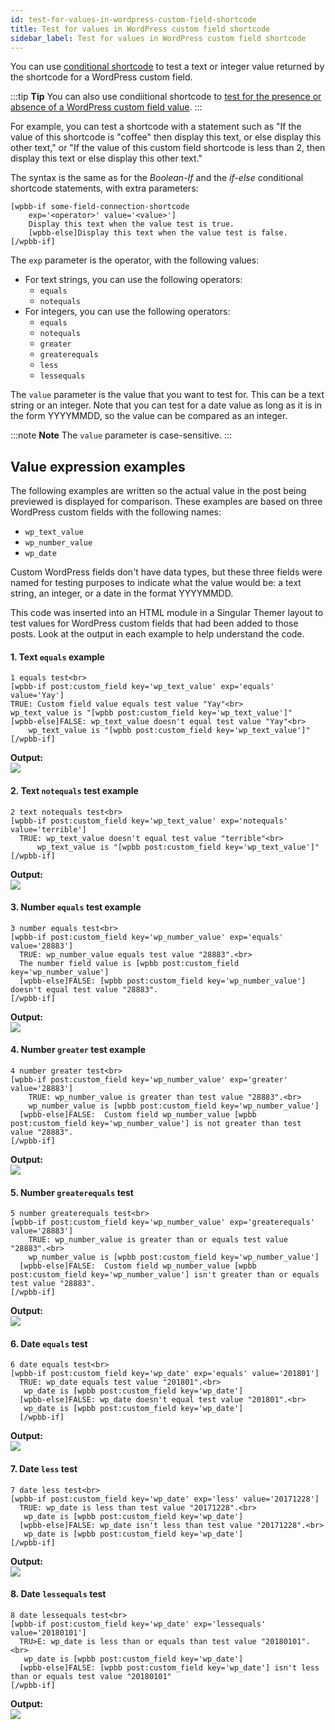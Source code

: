 ```yaml
---
id: test-for-values-in-wordpress-custom-field-shortcode
title: Test for values in WordPress custom field shortcode
sidebar_label: Test for values in WordPress custom field shortcode
---
```


You can use [conditional shortcode](/beaver-themer/field-connections/conditional-shortcodes-for-field-connections-overview-themer.md) to test a text or integer value returned by the shortcode for a WordPress custom field.

:::tip **Tip**
You can also use condiitional shortcode to [test for the presence or absence of a WordPress custom field value](/beaver-themer/field-connections/use-conditional-shortcode-to-test-for-presence-of-content-themer.md).
:::

For example, you can test a shortcode with a statement such as "If the value of this shortcode is "coffee" then display this text, or else display this other text," or "If the value of this custom field shortcode is less than 2, then display this text or else display this other text."

The syntax is the same as for the _Boolean-If_ and the _if-else_ conditional shortcode statements, with extra parameters:

```markup
[wpbb-if some-field-connection-shortcode
    exp='<operator>' value='<value>']
    Display this text when the value test is true.
    [wpbb-else]Display this text when the value test is false.
[/wpbb-if]
```

The `exp` parameter is the operator, with the following values:

  * For text strings, you can use the following operators:
    * `equals`
    * `notequals`
  * For integers, you can use the following operators:
    * `equals`
    * `notequals`
    * `greater`
    * `greaterequals`
    * `less`
    * `lessequals`

The `value` parameter is the value that you want to test for. This can be a text string or an integer. Note that you can test for a date value as long as it is in the form YYYYMMDD, so the value can be compared as an integer.

:::note **Note**
The `value` parameter is case-sensitive.
:::

## Value expression examples

The following examples are written so the actual value in the post being previewed is displayed for comparison. These examples are based on three WordPress custom fields with the following names:

  * `wp_text_value`
  * `wp_number_value`
  * `wp_date`

Custom WordPress fields don't have data types, but these three fields were named for testing purposes to indicate what the value would be: a text string, an integer, or  a date in the format YYYYMMDD.

This code was inserted into an HTML module in a Singular Themer layout to test values for WordPress custom fields that had been added to those posts. Look at the output in each example to help understand the code.

#### 1. Text `equals` example

```markup
1 equals test<br>
[wpbb-if post:custom_field key='wp_text_value' exp='equals' value='Yay']
TRUE: Custom field value equals test value "Yay"<br>
wp_text_value is "[wpbb post:custom_field key='wp_text_value']"
[wpbb-else]FALSE: wp_text_value doesn't equal test value "Yay"<br>
    wp_text_value is "[wpbb post:custom_field key='wp_text_value']"
[/wpbb-if]
```

**Output:**  
![](/img/test-for-values-in-wordpress-custom-field-shortcode-7e20c232.png)

#### 2. Text `notequals` test example

```markup
2 text notequals test<br>
[wpbb-if post:custom_field key='wp_text_value' exp='notequals' value='terrible']
  TRUE: wp_text_value doesn't equal test value "terrible"<br>
      wp_text_value is "[wpbb post:custom_field key='wp_text_value']"
[/wpbb-if]
```

**Output:**  
![](/img/test-for-values-in-wordpress-custom-field-shortcode-f43c88fe.png)

#### 3. Number `equals` test example

```markup
3 number equals test<br>
[wpbb-if post:custom_field key='wp_number_value' exp='equals' value='28883']
  TRUE: wp_number_value equals test value "28883".<br>
  The number field value is [wpbb post:custom_field key='wp_number_value']
  [wpbb-else]FALSE: [wpbb post:custom_field key='wp_number_value'] doesn't equal test value "28883".
[/wpbb-if]
```

**Output:**  
![](/img/test-for-values-in-wordpress-custom-field-shortcode-a50ffb05.png)

#### 4. Number `greater` test example

```markup
4 number greater test<br>
[wpbb-if post:custom_field key='wp_number_value' exp='greater' value='28883']
    TRUE: wp_number_value is greater than test value "28883".<br>
    wp_number_value is [wpbb post:custom_field key='wp_number_value']
  [wpbb-else]FALSE:  Custom field wp_number_value [wpbb post:custom_field key='wp_number_value'] is not greater than test value "28883".
[/wpbb-if]
```

**Output:**  
![](/img/test-for-values-in-wordpress-custom-field-shortcode-2f800eaf.png)

#### 5. Number `greaterequals` test

```markup
5 number greaterequals test<br>
[wpbb-if post:custom_field key='wp_number_value' exp='greaterequals' value='28883']
    TRUE: wp_number_value is greater than or equals test value "28883".<br>
    wp_number_value is [wpbb post:custom_field key='wp_number_value']
  [wpbb-else]FALSE:  Custom field wp_number_value [wpbb post:custom_field key='wp_number_value'] isn't greater than or equals test value "28883".
[/wpbb-if]
```

**Output:**  
![](/img/test-for-values-in-wordpress-custom-field-shortcode-95c4a054.png)

#### 6. Date `equals` test

```markup
6 date equals test<br>
[wpbb-if post:custom_field key='wp_date' exp='equals' value='201801']
  TRUE: wp_date equals test value "201801".<br>
   wp_date is [wpbb post:custom_field key='wp_date']
  [wpbb-else]FALSE: wp_date doesn't equal test value "201801".<br>
   wp_date is [wpbb post:custom_field key='wp_date']
  [/wpbb-if]
```

**Output:**  
![](/img/test-for-values-in-wordpress-custom-field-shortcode-642d48e8.png)

#### 7. Date `less` test

```markup
7 date less test<br>
[wpbb-if post:custom_field key='wp_date' exp='less' value='20171228']
  TRUE: wp_date is less than test value "20171228".<br>
   wp_date is [wpbb post:custom_field key='wp_date']
  [wpbb-else]FALSE: wp_date isn't less than test value "20171228".<br>
   wp_date is [wpbb post:custom_field key='wp_date']
[/wpbb-if]
```

**Output:**  
![](/img/test-for-values-in-wordpress-custom-field-shortcode-72a42b0a.png)

#### 8. Date `lessequals` test

```markup
8 date lessequals test<br>
[wpbb-if post:custom_field key='wp_date' exp='lessequals' value='20180101']
  TRU>E: wp_date is less than or equals than test value "20180101".<br>
   wp_date is [wpbb post:custom_field key='wp_date']
  [wpbb-else]FALSE: [wpbb post:custom_field key='wp_date'] isn't less than or equals test value "20180101"
[/wpbb-if]
```

**Output:**  
![](/img/test-for-values-in-wordpress-custom-field-shortcode-72a42b0a.png)
